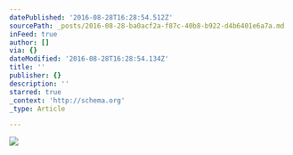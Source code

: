 ```yaml
---
datePublished: '2016-08-28T16:28:54.512Z'
sourcePath: _posts/2016-08-28-ba0acf2a-f87c-40b8-b922-d4b6401e6a7a.md
inFeed: true
author: []
via: {}
dateModified: '2016-08-28T16:28:54.134Z'
title: ''
publisher: {}
description: ''
starred: true
_context: 'http://schema.org'
_type: Article

---
```

![](https://the-grid-user-content.s3-us-west-2.amazonaws.com/967e65e0-40e2-40db-82d4-48a887644d9a.jpg)